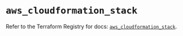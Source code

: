 # `aws_cloudformation_stack`

Refer to the Terraform Registry for docs: [`aws_cloudformation_stack`](https://registry.terraform.io/providers/hashicorp/aws/5.56.1/docs/resources/cloudformation_stack).

